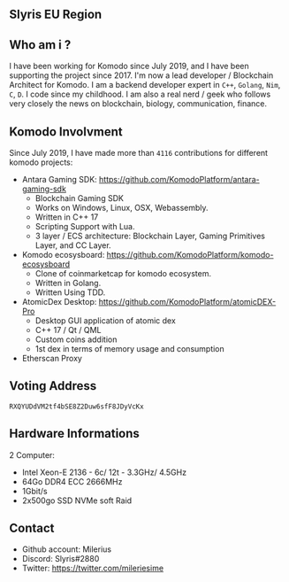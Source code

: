 ## Slyris EU Region

## Who am i ?

I have been working for Komodo since July 2019, and I have been supporting the project since 2017.
I'm now a lead developer / Blockchain Architect for Komodo. 
I am a backend developer expert in `C++`, `Golang`, `Nim`, `C`, `D`.
I code since my childhood.
I am also a real nerd / geek who follows very closely the news on blockchain, biology, communication, finance.

## Komodo Involvment

Since July 2019, I have made more than `4116` contributions for different komodo projects:

- Antara Gaming SDK: https://github.com/KomodoPlatform/antara-gaming-sdk
    * Blockchain Gaming SDK
    * Works on Windows, Linux, OSX, Webassembly.
    * Written in C++ 17
    * Scripting Support with Lua.
    * 3 layer / ECS architecture: Blockchain Layer, Gaming Primitives Layer, and CC Layer.
- Komodo ecosysboard: https://github.com/KomodoPlatform/komodo-ecosysboard
    * Clone of coinmarketcap for komodo ecosystem.
    * Written in Golang.
    * Written Using TDD.
- AtomicDex Desktop: https://github.com/KomodoPlatform/atomicDEX-Pro
    * Desktop GUI application of atomic dex
    * C++ 17 / Qt / QML
    * Custom coins addition
    * 1st dex in terms of memory usage and consumption 
- Etherscan Proxy  
 
## Voting Address

`RXQYUDdVM2tf4bSE8Z2Duw6sfF8JDyVcKx`

## Hardware Informations

2 Computer:

- Intel Xeon-E 2136 - 6c/ 12t - 3.3GHz/ 4.5GHz
- 64Go DDR4 ECC 2666MHz
- 1Gbit/s
- 2x500go SSD NVMe soft Raid

## Contact

- Github account: Milerius
- Discord: Slyris#2880
- Twitter: https://twitter.com/mileriesime